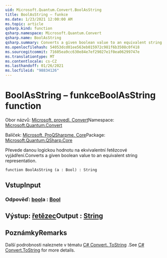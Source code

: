 ```yaml
---
uid: Microsoft.Quantum.Convert.BoolAsString
title: BoolAsString – funkce
ms.date: 1/23/2021 12:00:00 AM
ms.topic: article
qsharp.kind: function
qsharp.namespace: Microsoft.Quantum.Convert
qsharp.name: BoolAsString
qsharp.summary: Converts a given boolean value to an equivalent string representation.
ms.openlocfilehash: 54053dcd01ee563eb015972c981f6b3508c0f418
ms.sourcegitcommit: 71605ea9cc630e84e7ef29027e1f0ea06299747e
ms.translationtype: MT
ms.contentlocale: cs-CZ
ms.lasthandoff: 01/26/2021
ms.locfileid: "98834126"
---
```

# <a name="boolasstring-function"></a><span data-ttu-id="5a315-102">BoolAsString – funkce</span><span class="sxs-lookup"><span data-stu-id="5a315-102">BoolAsString function</span></span>

<span data-ttu-id="5a315-103">Obor názvů: [Microsoft. provedl. Convert](xref:Microsoft.Quantum.Convert)</span><span class="sxs-lookup"><span data-stu-id="5a315-103">Namespace: [Microsoft.Quantum.Convert](xref:Microsoft.Quantum.Convert)</span></span>

<span data-ttu-id="5a315-104">Balíček: [Microsoft. ProQSharpme. Core](https://nuget.org/packages/Microsoft.Quantum.QSharp.Core)</span><span class="sxs-lookup"><span data-stu-id="5a315-104">Package: [Microsoft.Quantum.QSharp.Core](https://nuget.org/packages/Microsoft.Quantum.QSharp.Core)</span></span>


<span data-ttu-id="5a315-105">Převede danou logickou hodnotu na ekvivalentní řetězcové vyjádření.</span><span class="sxs-lookup"><span data-stu-id="5a315-105">Converts a given boolean value to an equivalent string representation.</span></span>

```qsharp
function BoolAsString (a : Bool) : String
```


## <a name="input"></a><span data-ttu-id="5a315-106">Vstup</span><span class="sxs-lookup"><span data-stu-id="5a315-106">Input</span></span>

### <a name="a--bool"></a><span data-ttu-id="5a315-107">Odpověď: [bool](xref:microsoft.quantum.lang-ref.bool)</span><span class="sxs-lookup"><span data-stu-id="5a315-107">a : [Bool](xref:microsoft.quantum.lang-ref.bool)</span></span>





## <a name="output--string"></a><span data-ttu-id="5a315-108">Výstup: [řetězec](xref:microsoft.quantum.lang-ref.string)</span><span class="sxs-lookup"><span data-stu-id="5a315-108">Output : [String](xref:microsoft.quantum.lang-ref.string)</span></span>



## <a name="remarks"></a><span data-ttu-id="5a315-109">Poznámky</span><span class="sxs-lookup"><span data-stu-id="5a315-109">Remarks</span></span>

<span data-ttu-id="5a315-110">Další podrobnosti naleznete v tématu [C# Convert. ToString](https://docs.microsoft.com/dotnet/api/system.convert.tostring?view=netframework-4.7.1#System_Convert_ToString_System_Boolean_) .</span><span class="sxs-lookup"><span data-stu-id="5a315-110">See [C# Convert.ToString](https://docs.microsoft.com/dotnet/api/system.convert.tostring?view=netframework-4.7.1#System_Convert_ToString_System_Boolean_) for more details.</span></span>